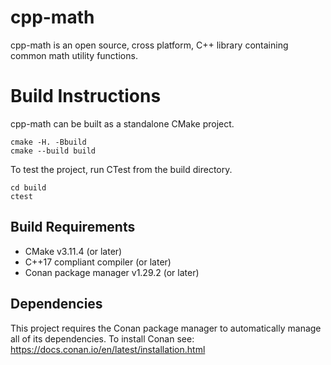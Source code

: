 # cpp-math

cpp-math is an open source, cross platform, C++ library containing common math utility functions.

# Build Instructions

cpp-math can be built as a standalone CMake project.

    cmake -H. -Bbuild
    cmake --build build

To test the project, run CTest from the build directory.

    cd build
    ctest

## Build Requirements

* CMake v3.11.4 (or later)
* C++17 compliant compiler (or later)
* Conan package manager v1.29.2 (or later)

## Dependencies

This project requires the Conan package manager to automatically manage all of its dependencies. To
install Conan see: https://docs.conan.io/en/latest/installation.html
